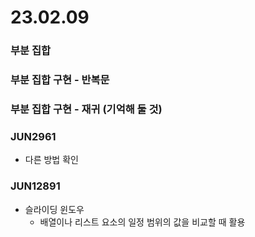 # 23.02.09
### 부분 집합
### 부분 집합 구현 - 반복문
### 부분 집합 구현 - 재귀 (기억해 둘 것)

### JUN2961
- 다른 방법 확인
### JUN12891
- 슬라이딩 윈도우
  - 배열이나 리스트 요소의 일정 범위의 값을 비교할 때 활용